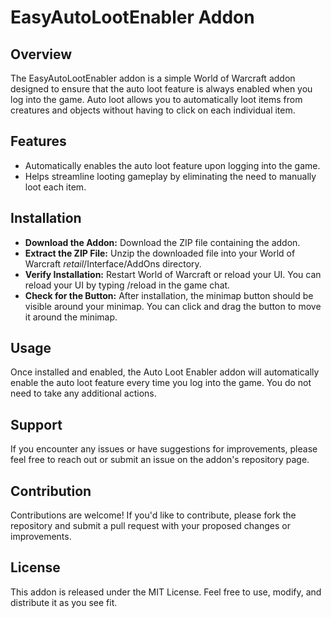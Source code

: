 # EasyAutoLootEnabler Addon

## Overview
The EasyAutoLootEnabler addon is a simple World of Warcraft addon designed to ensure that the auto loot feature is always enabled when you log into the game. Auto loot allows you to automatically loot items from creatures and objects without having to click on each individual item.

## Features
- Automatically enables the auto loot feature upon logging into the game.
- Helps streamline looting gameplay by eliminating the need to manually loot each item.

## Installation
* **Download the Addon:** Download the ZIP file containing the addon.
* **Extract the ZIP File:** Unzip the downloaded file into your World of Warcraft _retail_/Interface/AddOns directory.
* **Verify Installation:** Restart World of Warcraft or reload your UI. You can reload your UI by typing /reload in the game chat.
* **Check for the Button:** After installation, the minimap button should be visible around your minimap. You can click and drag the button to move it around the minimap.

## Usage
Once installed and enabled, the Auto Loot Enabler addon will automatically enable the auto loot feature every time you log into the game. You do not need to take any additional actions.

## Support
If you encounter any issues or have suggestions for improvements, please feel free to reach out or submit an issue on the addon's repository page.

## Contribution
Contributions are welcome! If you'd like to contribute, please fork the repository and submit a pull request with your proposed changes or improvements.

## License
This addon is released under the MIT License. Feel free to use, modify, and distribute it as you see fit.
